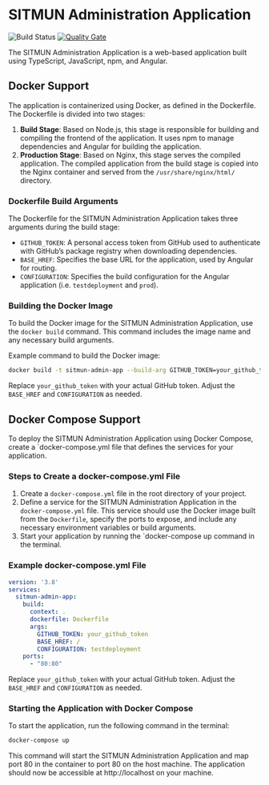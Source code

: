 # SITMUN Administration Application
![Build Status](https://github.com/sitmun/sitmun-admin-app/workflows/CI/badge.svg)
[![Quality Gate](https://sonarcloud.io/api/project_badges/measure?project=org.sitmun%3Asitmun-admin-app&metric=alert_status)](https://sonarcloud.io/dashboard?id=org.sitmun%3Asitmun-admin-app)

The SITMUN Administration Application is a web-based application built using TypeScript, JavaScript, npm, and Angular.

## Docker Support

The application is containerized using Docker, as defined in the Dockerfile. The Dockerfile is divided into two stages:

1. **Build Stage**: Based on Node.js, this stage is responsible for building and compiling the frontend of the application. 
   It uses npm to manage dependencies and Angular for building the application.
2. **Production Stage**: Based on Nginx, this stage serves the compiled application. 
   The compiled application from the build stage is copied into the Nginx container and served from the `/usr/share/nginx/html/` directory.

### Dockerfile Build Arguments

The Dockerfile for the SITMUN Administration Application takes three arguments during the build stage:

- `GITHUB_TOKEN`: A personal access token from GitHub used to authenticate with GitHub’s package registry when downloading dependencies.
- `BASE_HREF`: Specifies the base URL for the application, used by Angular for routing.
- `CONFIGURATION`: Specifies the build configuration for the Angular application (i.e. `testdeployment` and `prod`).

### Building the Docker Image

To build the Docker image for the SITMUN Administration Application, use the `docker build` command. 
This command includes the image name and any necessary build arguments.

Example command to build the Docker image:

```bash
docker build -t sitmun-admin-app --build-arg GITHUB_TOKEN=your_github_token --build-arg BASE_HREF=/ --build-arg CONFIGURATION=testdeployment .
```
Replace `your_github_token` with your actual GitHub token. Adjust the `BASE_HREF` and `CONFIGURATION` as needed.

## Docker Compose Support

To deploy the SITMUN Administration Application using Docker Compose, create a `docker-compose.yml file that defines the services for your application.

### Steps to Create a docker-compose.yml File

1. Create a `docker-compose.yml` file in the root directory of your project. 
2. Define a service for the SITMUN Administration Application in the `docker-compose.yml` file. 
   This service should use the Docker image built from the `Dockerfile`, specify the ports to expose, and include any necessary environment variables or build arguments.
3. Start your application by running the `docker-compose up command in the terminal.

### Example docker-compose.yml File

```yaml
version: '3.8'
services:
  sitmun-admin-app:
    build:
      context: .
      dockerfile: Dockerfile
      args:
        GITHUB_TOKEN: your_github_token
        BASE_HREF: /
        CONFIGURATION: testdeployment
    ports:
      - "80:80"
 ```

Replace `your_github_token` with your actual GitHub token. Adjust the `BASE_HREF` and `CONFIGURATION` as needed.

### Starting the Application with Docker Compose

To start the application, run the following command in the terminal:

```bash
docker-compose up
```

This command will start the SITMUN Administration Application and map port 80 in the container to port 80 on the host machine. 
The application should now be accessible at http://localhost on your machine.
